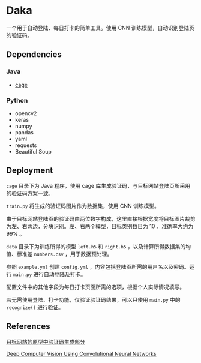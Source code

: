 # Daka

一个用于自动登陆、每日打卡的简单工具。使用 CNN 训练模型，自动识别登陆页的验证码。

## Dependencies

### Java

- [cage](https://github.com/akiraly/cage)

### Python

- opencv2
- keras
- numpy
- pandas
- yaml
- requests
- Beautiful Soup

## Deployment

```cage``` 目录下为 Java 程序，使用 cage 库生成验证码，与目标网站登陆页所采用的验证码方案一致。

```train.py``` 将生成的验证码图片作为数据集，使用 CNN 训练模型。

由于目标网站登陆页的验证码由两位数字构成，这里直接根据宽度将目标图片裁剪为左、右两边，分块识别。左、右两个模型，目标类别数目为 10 ，准确率大约为 99% 。

```data``` 目录下为训练所得的模型 ```left.h5``` 和 ```right.h5``` ，以及计算所得数据集的均值、标准差 ```numbers.csv``` ，用于数据预处理。

参照 ```example.yml``` 创建 ```config.yml``` ，内容包括登陆页所需的用户名以及密码。运行 ```main.py``` 进行自动登陆及打卡。

配置文件中的其他字段为每日打卡页面所需的选项，根据个人实际情况填写。

若无需使用登陆、打卡功能，仅验证验证码结果，可以只使用 ```main.py``` 中的 ```recognize()``` 进行验证。

## References

[目标网站的原型中验证码生成部分](https://github.com/kawhii/sso/blob/master/sso-support/sso-support-captcha/src/main/java/com/carl/sso/support/captcha/imp/cage/CageStringCaptchaWriter.java)

[Deep Computer Vision Using Convolutional Neural Networks](https://github.com/ageron/handson-ml2/blob/master/14_deep_computer_vision_with_cnns.ipynb)
